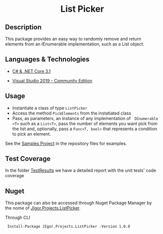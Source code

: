 <h1 align = "center">
<strong>List Picker</strong>
</h1>

## Description
This package provides an easy way to randomly remove and return elements from an IEnumerable<T> implementation, such as a List<T> object.

## Languages & Technologies

* [C# & .NET Core 3.1](https://dotnet.microsoft.com/download/dotnet/3.1)

* [Visual Studio 2019 - Community Edition](https://visualstudio.microsoft.com/)

## Usage

* Instantiate a class of type  ```ListPicker```
* Access the method ``` PickElements ``` from the instatiated class
* Pass, as parameters, an instance of any implementation of ``` IEnumerable <T>``` such as a ``` List<T> ```, pass the number of elements you want pick from the list and, optionally, pass a ``` Func<T, bool> ``` that represents a condition to pick an element.

See the [Samples Project](https://github.com/Igor03/list-picker/tree/main/src/JIgor.Projects.ListPicker.Samples) in the repository files for examples.

## Test Coverage

In the folder [TestResults](https://github.com/Igor03/list-picker/tree/main/TestResults) we have a detailed report with the unit tests' code coverage

## Nuget
This package can also be accessed through Nuget Package Manager by the nome of [JIgor.Projects.ListPicker](https://www.nuget.org/packages/JIgor.Projects.ListPicker/1.0.0).

Through CLI

 ``` Install-Package JIgor.Projects.ListPicker -Version 1.0.0```
